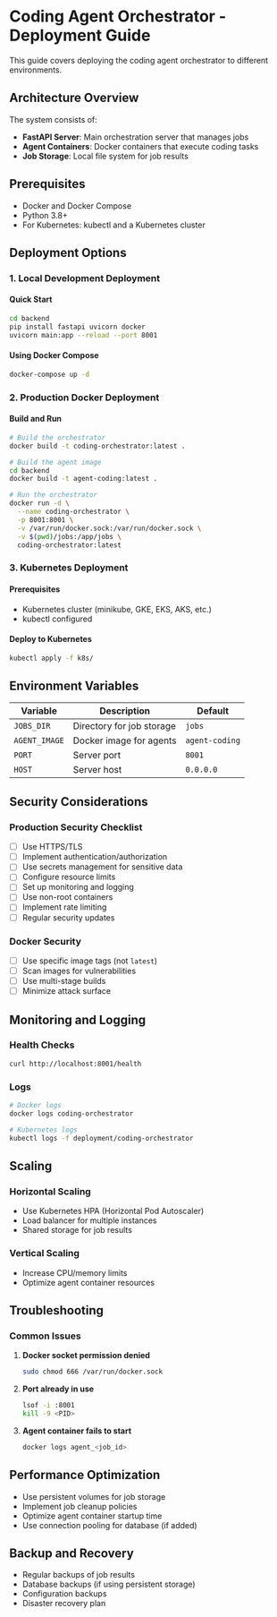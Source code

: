 # Coding Agent Orchestrator - Deployment Guide

This guide covers deploying the coding agent orchestrator to different environments.

## Architecture Overview

The system consists of:
- **FastAPI Server**: Main orchestration server that manages jobs
- **Agent Containers**: Docker containers that execute coding tasks
- **Job Storage**: Local file system for job results

## Prerequisites

- Docker and Docker Compose
- Python 3.8+
- For Kubernetes: kubectl and a Kubernetes cluster

## Deployment Options

### 1. Local Development Deployment

#### Quick Start
```bash
cd backend
pip install fastapi uvicorn docker
uvicorn main:app --reload --port 8001
```

#### Using Docker Compose
```bash
docker-compose up -d
```

### 2. Production Docker Deployment

#### Build and Run
```bash
# Build the orchestrator
docker build -t coding-orchestrator:latest .

# Build the agent image
cd backend
docker build -t agent-coding:latest .

# Run the orchestrator
docker run -d \
  --name coding-orchestrator \
  -p 8001:8001 \
  -v /var/run/docker.sock:/var/run/docker.sock \
  -v $(pwd)/jobs:/app/jobs \
  coding-orchestrator:latest
```

### 3. Kubernetes Deployment

#### Prerequisites
- Kubernetes cluster (minikube, GKE, EKS, AKS, etc.)
- kubectl configured

#### Deploy to Kubernetes
```bash
kubectl apply -f k8s/
```

## Environment Variables

| Variable | Description | Default |
|----------|-------------|---------|
| `JOBS_DIR` | Directory for job storage | `jobs` |
| `AGENT_IMAGE` | Docker image for agents | `agent-coding` |
| `PORT` | Server port | `8001` |
| `HOST` | Server host | `0.0.0.0` |

## Security Considerations

### Production Security Checklist

- [ ] Use HTTPS/TLS
- [ ] Implement authentication/authorization
- [ ] Use secrets management for sensitive data
- [ ] Configure resource limits
- [ ] Set up monitoring and logging
- [ ] Use non-root containers
- [ ] Implement rate limiting
- [ ] Regular security updates

### Docker Security
- [ ] Use specific image tags (not `latest`)
- [ ] Scan images for vulnerabilities
- [ ] Use multi-stage builds
- [ ] Minimize attack surface

## Monitoring and Logging

### Health Checks
```bash
curl http://localhost:8001/health
```

### Logs
```bash
# Docker logs
docker logs coding-orchestrator

# Kubernetes logs
kubectl logs -f deployment/coding-orchestrator
```

## Scaling

### Horizontal Scaling
- Use Kubernetes HPA (Horizontal Pod Autoscaler)
- Load balancer for multiple instances
- Shared storage for job results

### Vertical Scaling
- Increase CPU/memory limits
- Optimize agent container resources

## Troubleshooting

### Common Issues

1. **Docker socket permission denied**
   ```bash
   sudo chmod 666 /var/run/docker.sock
   ```

2. **Port already in use**
   ```bash
   lsof -i :8001
   kill -9 <PID>
   ```

3. **Agent container fails to start**
   ```bash
   docker logs agent_<job_id>
   ```

## Performance Optimization

- Use persistent volumes for job storage
- Implement job cleanup policies
- Optimize agent container startup time
- Use connection pooling for database (if added)

## Backup and Recovery

- Regular backups of job results
- Database backups (if using persistent storage)
- Configuration backups
- Disaster recovery plan 